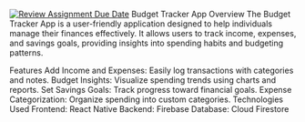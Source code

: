 [![Review Assignment Due Date](https://classroom.github.com/assets/deadline-readme-button-22041afd0340ce965d47ae6ef1cefeee28c7c493a6346c4f15d667ab976d596c.svg)](https://classroom.github.com/a/jFlMK80Y)
Budget Tracker App
Overview
The Budget Tracker App is a user-friendly application designed to help individuals manage their finances effectively. It allows users to track income, expenses, and savings goals, providing insights into spending habits and budgeting patterns.

Features
Add Income and Expenses: Easily log transactions with categories and notes.
Budget Insights: Visualize spending trends using charts and reports.
Set Savings Goals: Track progress toward financial goals.
Expense Categorization: Organize spending into custom categories.
Technologies Used
Frontend: React Native
Backend: Firebase
Database: Cloud Firestore
